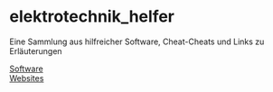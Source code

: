 # elektrotechnik_helfer

Eine Sammlung aus hilfreicher Software, Cheat-Cheats und Links zu Erläuterungen

[Software](software.md)
<br>
[Websites](websites.md)
